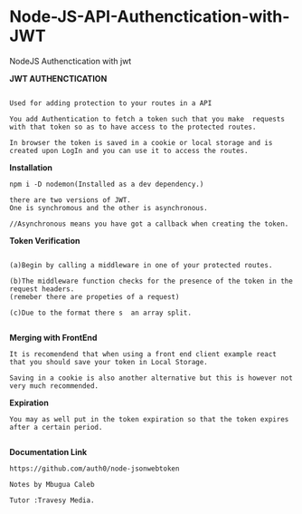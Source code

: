 # Node-JS-API-Authenctication-with-JWT

NodeJS Authenctication with jwt

**JWT AUTHENCTICATION**

```

Used for adding protection to your routes in a API

You add Authentication to fetch a token such that you make  requests with that token so as to have access to the protected routes.

```

```
In browser the token is saved in a cookie or local storage and is created upon LogIn and you can use it to access the routes.

```

**Installation**

```
npm i -D nodemon(Installed as a dev dependency.)
```

```
there are two versions of JWT.
One is synchromous and the other is asynchronous.

//Asynchronous means you have got a callback when creating the token.

```

**Token Verification**

```

(a)Begin by calling a middleware in one of your protected routes.

(b)The middleware function checks for the presence of the token in the request headers.
(remeber there are propeties of a request)

(c)Due to the format there s  an array split.


```

**Merging with FrontEnd**

```
It is recomendend that when using a front end client example react that you should save your token in Local Storage.

Saving in a cookie is also another alternative but this is however not very much recommended.

```


**Expiration**
```
You may as well put in the token expiration so that the token expires after a certain period.


```

**Documentation Link**

```
https://github.com/auth0/node-jsonwebtoken

```

```
Notes by Mbugua Caleb

```

```
Tutor :Travesy Media.

```